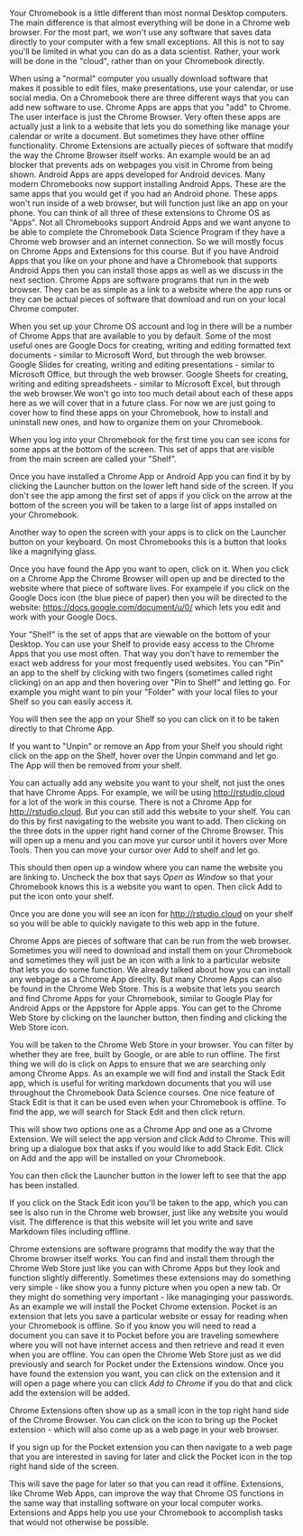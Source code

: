 Your Chromebook is a little different than most normal Desktop computers. The main difference is that almost everything will be done in a Chrome web browser. For the most part, we won't use any software that saves data directly to your computer with a few small exceptions. All this is not to say you'll be limited in what you can do as a data scientist. Rather, your work will be done in the "cloud", rather than on your Chromebook directly.

When using a "normal" computer you usually download software that makes it possible to edit files, make presentations, use your calendar, or use social media. On a Chromebook there are three different ways that you can add new software to use. Chrome Apps are apps that you "add" to Chrome. The user interface is just the Chrome Browser. Very often these apps are actually just a link to a website that lets you do something like manage your calendar or write a document. But sometimes they have other offline functionality. Chrome Extensions are actually pieces of software that modify the way the Chrome Browser itself works. An example would be an ad blocker that prevents ads on webpages you visit in Chrome from being shown. Android Apps are apps developed for Android devices. Many modern Chromebooks now support installing Android Apps. These are the same apps that you would get if you had an Android phone. These apps won't run inside of a web browser, but will function just like an app on your phone. You can think of all three of these extensions to Chrome OS as "Apps". Not all Chromebooks support Android Apps and we want anyone to be able to complete the Chromebook Data Science Program if they have a Chrome web browser and an internet connection. So we will mostly focus on Chrome Apps and Extensions for this course. But if you have Android Apps that you like on your phone and have a Chromebook that supports Android Apps then you can install those apps as well as we discuss in the next section.  Chrome Apps are software programs that run in the web browser. They can be as simple as a link to a website where the app runs or they can be actual pieces of software that download and run on your local Chrome computer. 

When you set up your Chrome OS account and log in there will be a number of Chrome Apps that are available to you by default. Some of the most useful ones are Google Docs for creating, writing and editing formatted text documents - similar to Microsoft Word, but through the web browser. Google Slides for creating, writing and editing presentations - similar to Microsoft Office, but through the web browser. Google Sheets for creating, writing and editing spreadsheets - similar to Microsoft Excel, but through the web browser.We won't go into too much detail about each of these apps here as we will cover that in a future class. For now we are just going to cover how to find these apps on your Chromebook, how to install and uninstall new ones, and how to organize them on your Chromebook. 


When you log into your Chromebook for the first time you can see icons for some apps at the bottom of the screen. This set of apps that are visible from the main screen are called your "Shelf". 


Once you have installed a Chrome App or Android App you can find it by by clicking the Launcher button on the lower left hand side of the screen.  If you don't see the app among the first set of apps if you click on the arrow at the bottom of the screen you will be taken to a large list of apps installed on your Chromebook. 


Another way to open the screen with your apps is to click on the Launcher button on your keyboard. On most Chromebooks this is a button that looks like a magnifying glass. 


Once you have found the App you want to open, click on it. When you click on a Chrome App the Chrome Browser will open up and be directed to the website where that piece of software lives. For exampele if you click on the Google Docs icon (the blue piece of paper) then you will be directed to the website: https://docs.google.com/document/u/0/ which lets you edit and work with your Google Docs. 



Your "Shelf" is the set of apps that are viewable on the bottom of your Desktop. You can use your Shelf to provide easy access to the Chrome Apps that you use most often. That way you don't have to remember the exact web address for your most frequently used websites. You can "Pin" an app to the shelf by clicking with two fingers (sometimes called right clicking) on an app and then hovering over "Pin to Shelf" and letting go. For example you might want to pin your "Folder" with your local files to your Shelf so you can easily access it. 


You will then see the app on your Shelf so you can click on it to be taken directly to that Chrome App. 


If you want to "Unpin" or remove an App from your Shelf you should right click on the app on the Shelf, hover over the Unpin command and let go. The App will then be removed from your shelf. 


You can actually add any website you want to your shelf, not just the ones that have Chrome Apps. For example, we will be using http://rstudio.cloud for a lot of the work in this course. There is not a Chrome App for http://rstudio.cloud. But you can still add this website to your shelf. You can do this by first navigating to the website you want to add. Then clicking on the three dots in the upper right hand corner of the Chrome Browser. This will open up a menu and you can move yur cursor until it hovers over More Tools. Then you can move your cursor over Add to shelf and let go. 


This should then open up a window where you can name the website you are linking to. Uncheck the box that says _Open as Window_ so that your Chromebook knows this is a website you want to open. Then click Add to put the icon onto your shelf. 



Once you are done you will see an icon for http://rstudio.cloud on your shelf so you will be able to quickly navigate to this web app in the future.


Chrome Apps are pieces of software that can be run from the web browser. Sometimes you will need to download and install them on your Chromebook and sometimes they will just be an icon with a link to a particular website that lets you do some function. We already talked about how you can install any webpage as a Chrome App direclty. But many Chrome Apps can also be found in the Chrome Web Store. This is a website that lets you search and find Chrome Apps for your Chromebook, similar to Google Play for Android Apps or the Appstore for Apple apps. You can get to the Chrome Web Store by clicking on the launcher button, then finding and clicking the Web Store icon. 


You will be taken to the Chrome Web Store in your browser. 
You can filter by whether they are free, built by Google, or are able to run offline. The first thing we will do is click on Apps to ensure that we are searching only among Chrome Apps.  As an example we will find and install the Stack Edit app, which is useful for writing markdown documents that you will use throughout the Chromebook Data Science courses. One nice feature of Stack Edit is that it can be used even when your Chromebook is offline. To find the app, we will search for Stack Edit and then click return. 



This will show two options one as a Chrome App and one as a Chrome Extension. We will select the app version and click Add to Chrome. This will bring up a dialogue box that asks if you would like to add Stack Edit. Click on Add and the app will be installed on your Chromebook. 


You can then click the Launcher button in the lower left to see that the app has been installed. 

If you click on the Stack Edit icon you'll be taken to the app, which you can see is also run in the Chrome web browser, just like any website you would visit. The difference is that this website will let you write and save Markdown files including offline. 


Chrome extensions are software programs that modify the way that the Chrome browser itself works. You can find and install them through the Chrome Web Store just like you can with Chrome Apps but they look and function slightly differently. Sometimes these extensions may do something very simple - like show you a funny picture when you open a new tab.  Or they might do something very important - like managinging your passwords. As an example we will install the Pocket Chrome extension. Pocket is an extension that lets you save a particular website or essay for reading when your Chromebook is offline. So if you know you will need to read a document you can save it to Pocket before you are traveling somewhere where you will not have internet access and then retrieve and read it even when you are offline. You can open the Chrome Web Store just as we did previously and search for Pocket under the Extensions window. Once you have found the extension you want, you can click on the extension and it will open a page where you can click _Add to Chrome_ if you do that and click add the extension will be added. 

Chrome Extensions often show up as a small icon in the top right hand side of the Chrome Browser. You can click on the icon to bring up the Pocket extension - which will also come up as a web page in your web browser. 


If you sign up for the Pocket extension you can then navigate to a web page that you are interested in saving for later and click the Pocket icon in the top right hand side of the screen.

This will save the page for later so that you can read it offline. Extensions, like Chrome Web Apps, can improve the way that Chrome OS functions in the same way that installing software on your local computer works. Extensions and Apps help you use your Chromebook to accomplish tasks that would not otherwise be possible. 

